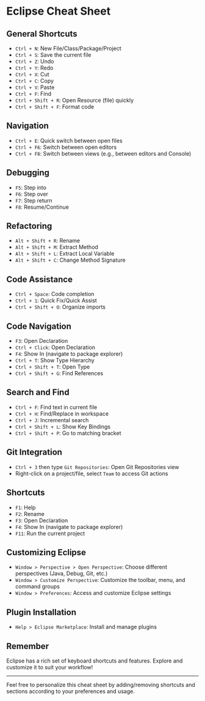 # Eclipse Cheat Sheet

## General Shortcuts
- `Ctrl + N`: New File/Class/Package/Project
- `Ctrl + S`: Save the current file
- `Ctrl + Z`: Undo
- `Ctrl + Y`: Redo
- `Ctrl + X`: Cut
- `Ctrl + C`: Copy
- `Ctrl + V`: Paste
- `Ctrl + F`: Find
- `Ctrl + Shift + R`: Open Resource (file) quickly
- `Ctrl + Shift + F`: Format code

## Navigation
- `Ctrl + E`: Quick switch between open files
- `Ctrl + F6`: Switch between open editors
- `Ctrl + F8`: Switch between views (e.g., between editors and Console)

## Debugging
- `F5`: Step into
- `F6`: Step over
- `F7`: Step return
- `F8`: Resume/Continue

## Refactoring
- `Alt + Shift + R`: Rename
- `Alt + Shift + M`: Extract Method
- `Alt + Shift + L`: Extract Local Variable
- `Alt + Shift + C`: Change Method Signature

## Code Assistance
- `Ctrl + Space`: Code completion
- `Ctrl + 1`: Quick Fix/Quick Assist
- `Ctrl + Shift + O`: Organize imports

## Code Navigation
- `F3`: Open Declaration
- `Ctrl + Click`: Open Declaration
- `F4`: Show In (navigate to package explorer)
- `Ctrl + T`: Show Type Hierarchy
- `Ctrl + Shift + T`: Open Type
- `Ctrl + Shift + G`: Find References

## Search and Find
- `Ctrl + F`: Find text in current file
- `Ctrl + H`: Find/Replace in workspace
- `Ctrl + J`: Incremental search
- `Ctrl + Shift + L`: Show Key Bindings
- `Ctrl + Shift + P`: Go to matching bracket

## Git Integration
- `Ctrl + 3` then type `Git Repositories`: Open Git Repositories view
- Right-click on a project/file, select `Team` to access Git actions

## Shortcuts
- `F1`: Help
- `F2`: Rename
- `F3`: Open Declaration
- `F4`: Show In (navigate to package explorer)
- `F11`: Run the current project

## Customizing Eclipse
- `Window > Perspective > Open Perspective`: Choose different perspectives (Java, Debug, Git, etc.)
- `Window > Customize Perspective`: Customize the toolbar, menu, and command groups
- `Window > Preferences`: Access and customize Eclipse settings

## Plugin Installation
- `Help > Eclipse Marketplace`: Install and manage plugins

## Remember
Eclipse has a rich set of keyboard shortcuts and features. Explore and customize it to suit your workflow!

---

Feel free to personalize this cheat sheet by adding/removing shortcuts and sections according to your preferences and usage.
